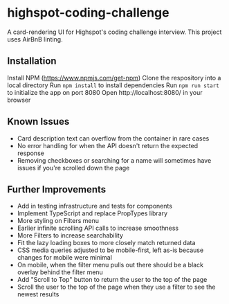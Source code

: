 # highspot-coding-challenge
A card-rendering UI for Highspot's coding challenge interview. This project uses AirBnB linting.

## Installation

Install NPM (https://www.npmjs.com/get-npm)
Clone the respository into a local directory
Run `npm install` to install dependencies
Run `npm run start` to initialize the app on port 8080
Open http://localhost:8080/ in your browser

## Known Issues

- Card description text can overflow from the container in rare cases
- No error handling for when the API doesn't return the expected response
- Removing checkboxes or searching for a name will sometimes have issues if you're scrolled down the page

## Further Improvements

- Add in testing infrastructure and tests for components
- Implement TypeScript and replace PropTypes library
- More styling on Filters menu
- Earlier infinite scrolling API calls to increase smoothness
- More Filters to increase searchability
- Fit the lazy loading boxes to more closely match returned data
- CSS media queries adjusted to be mobile-first, left as-is because changes for mobile were minimal
- On mobile, when the filter menu pulls out there should be a black overlay behind the filter menu
- Add "Scroll to Top" button to return the user to the top of the page
- Scroll the user to the top of the page when they use a filter to see the newest results